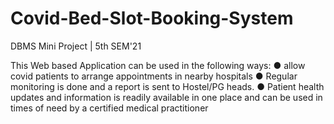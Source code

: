 # Covid-Bed-Slot-Booking-System
DBMS Mini Project | 5th SEM'21


This Web based Application can be used in the following ways: 
●	allow covid patients to arrange appointments in nearby hospitals 
●	Regular monitoring is done and a report is sent to Hostel/PG heads. 
● Patient health updates and information is readily available in one place and can be used in times of need by a certified medical practitioner
